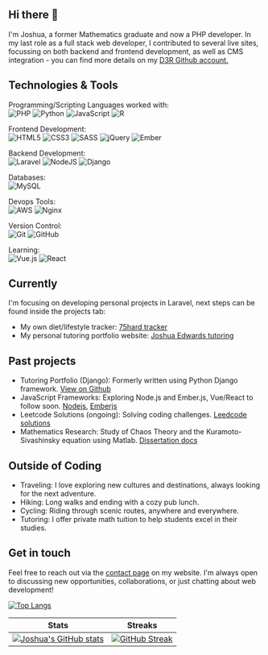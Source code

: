 ## Hi there 👋
I'm Joshua, a former Mathematics graduate and now a PHP developer.
In my last role as a full stack web developer, I contributed to several live sites, focussing on both backend and frontend development, as well as CMS integration -  you can find more details on my <a href="https://github.com/joshd3r">D3R Github account.</a>

## Technologies & Tools
Programming/Scripting Languages worked with:<br>
![PHP](https://img.shields.io/badge/PHP-777BB4?logo=php&logoColor=white)
![Python](https://img.shields.io/badge/Python-3776AB?logo=python&logoColor=white)
![JavaScript](https://img.shields.io/badge/JavaScript-F7DF1E?logo=javascript&logoColor=black)
![R](https://img.shields.io/badge/r-%23276DC3.svg?style=for-the-badge&logo=r&logoColor=white)

Frontend Development:<br>
![HTML5](https://img.shields.io/badge/html5-%23E34F26.svg?style=for-the-badge&logo=html5&logoColor=white)
![CSS3](https://img.shields.io/badge/css3-%231572B6.svg?style=for-the-badge&logo=css3&logoColor=white)
![SASS](https://img.shields.io/badge/SASS-hotpink.svg?style=for-the-badge&logo=SASS&logoColor=white)
![jQuery](https://img.shields.io/badge/jquery-%230769AD.svg?style=for-the-badge&logo=jquery&logoColor=white)
![Ember](https://img.shields.io/badge/ember-1C1E24?style=for-the-badge&logo=ember.js&logoColor=#D04A37)

Backend Development:<br>
![Laravel](https://img.shields.io/badge/laravel-%23FF2D20.svg?style=for-the-badge&logo=laravel&logoColor=white)
![NodeJS](https://img.shields.io/badge/node.js-6DA55F?style=for-the-badge&logo=node.js&logoColor=white)
![Django](https://img.shields.io/badge/django-%23092E20.svg?style=for-the-badge&logo=django&logoColor=white)

Databases:<br>
![MySQL](https://img.shields.io/badge/mysql-4479A1.svg?style=for-the-badge&logo=mysql&logoColor=white)

Devops Tools:<br>
![AWS](https://img.shields.io/badge/AWS-%23FF9900.svg?style=for-the-badge&logo=amazon-aws&logoColor=white)
![Nginx](https://img.shields.io/badge/nginx-%23009639.svg?style=for-the-badge&logo=nginx&logoColor=white)

Version Control:<br>
![Git](https://img.shields.io/badge/git-%23F05033.svg?style=for-the-badge&logo=git&logoColor=white)
![GitHub](https://img.shields.io/badge/github-%23121011.svg?style=for-the-badge&logo=github&logoColor=white)

Learning:<br>
![Vue.js](https://img.shields.io/badge/vuejs-%2335495e.svg?style=for-the-badge&logo=vuedotjs&logoColor=%234FC08D)
![React](https://img.shields.io/badge/react-%2320232a.svg?style=for-the-badge&logo=react&logoColor=%2361DAFB)

## Currently
I'm focusing on developing personal projects in Laravel, next steps can be found inside the projects tab:
<ul>
  <li>My own diet/lifestyle tracker: <a href="https://github.com/joshedwbit/75-hard">75hard tracker</a></li>
  <li>My personal tutoring portfolio website: <a href="https://github.com/joshedwbit/laravel-tutoring-portfolio">Joshua Edwards tutoring</a></li>
</ul>

## Past projects
<ul>
  <li>Tutoring Portfolio (Django): Formerly written using Python Django framework. <a href="https://github.com/joshedwbit/DjangoWebsiteRedesign">View on Github</a></li>
  <li>JavaScript Frameworks: Exploring Node.js and Ember.js, Vue/React to follow soon. <a href="https://github.com/joshedwbit/NodeJSProject">Nodejs</a>, <a href="https://github.com/joshedwbit/emberjs-tutorial">Emberjs</a></li>
  <li>Leetcode Solutions (ongoing): Solving coding challenges. <a href="https://github.com/joshedwbit/leetcodeProblems">Leedcode solutions</a></li>
  <li>Mathematics Research: Study of Chaos Theory and the Kuramoto-Sivashinsky equation using Matlab. <a href="https://github.com/joshedwbit/Dissertationdocs">Dissertation docs</a></li>
</ul>

## Outside of Coding
<ul>
  <li>Traveling: I love exploring new cultures and destinations, always looking for the next adventure.</li>
  <li>Hiking: Long walks and ending with a cozy pub lunch.</li>
  <li>Cycling: Riding through scenic routes, anywhere and everywhere.</li>
  <li>Tutoring: I offer private math tuition to help students excel in their studies.</li>
</ul>

## Get in touch
Feel free to reach out via the [contact page](https://www.joshuaedwardstutoring.com/contact) on my website. I'm always open to discussing new opportunities, collaborations, or just chatting about web development!

[![Top Langs](https://github-readme-stats.vercel.app/api/top-langs/?username=joshedwbit&layout=compact)](https://github.com/joshedwbit)

| Stats | Streaks |
|----------|----------|
| [![Joshua's GitHub stats](https://github-readme-stats.vercel.app/api?username=joshedwbit&show_icons=true&count_private=true&theme=jolly)](https://github.com/joshedwbit)    | [![GitHub Streak](https://streak-stats.demolab.com/?user=joshedwbit&theme=jolly)](https://git.io/streak-stats)    |

<!--
**joshedwbit/joshedwbit** is a ✨ _special_ ✨ repository because its `README.md` (this file) appears on your GitHub profile.

Here are some ideas to get you started:

- 🔭 I’m currently working on ...
- 🌱 I’m currently learning ...
- 👯 I’m looking to collaborate on ...
- 🤔 I’m looking for help with ...
- 💬 Ask me about ...
- 📫 How to reach me: ...
- 😄 Pronouns: ...
- ⚡ Fun fact: ...
-->
